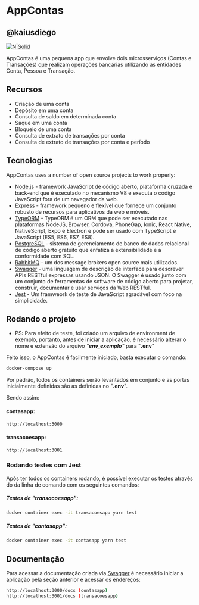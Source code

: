 # AppContas
## @kaiusdiego

[![N|Solid](https://cldup.com/dTxpPi9lDf.thumb.png)](https://nodesource.com/products/nsolid)

AppContas é uma pequena app que envolve dois microsserviços (Contas e Transações) que realizam operações bancárias utilizando as entidades Conta, Pessoa e Transação.

## Recursos

- Criação de uma conta
- Depósito em uma conta
- Consulta de saldo em determinada conta
- Saque em uma conta
- Bloqueio de uma conta
- Consulta de extrato de transações por conta
- Consulta de extrato de transações por conta e período

## Tecnologias

AppContas uses a number of open source projects to work properly:

- [Node.js] - framework JavaScript de código aberto, plataforma cruzada e back-end que é executado no mecanismo V8 e executa o código JavaScript fora de um navegador da web.
- [Express] - framework pequeno e flexível que fornece um conjunto robusto de recursos para aplicativos da web e móveis.
- [TypeORM] - TypeORM é um ORM que pode ser executado nas plataformas NodeJS, Browser, Cordova, PhoneGap, Ionic, React Native, NativeScript, Expo e Electron e pode ser usado com TypeScript e JavaScript (ES5, ES6, ES7, ES8). 
- [PostgreSQL] - sistema de gerenciamento de banco de dados relacional de código aberto gratuito que enfatiza a extensibilidade e a conformidade com SQL.
- [RabbitMQ] - um dos message brokers open source mais utilizados.
- [Swagger] - uma linguagem de descrição de interface para descrever APIs RESTful expressas usando JSON. O Swagger é usado junto com um conjunto de ferramentas de software de código aberto para projetar, construir, documentar e usar serviços da Web RESTful.
- [Jest] - Um framweork de teste de JavaScript agradável com foco na simplicidade.


## Rodando o projeto

* PS: Para efeito de teste, foi criado um arquivo de environment de exemplo, portanto, antes de iniciar a aplicação, é necessário alterar o nome e extensão do arquivo *"__env_exemplo__"* para "__.env__"

Feito isso, o AppContas é facilmente iniciado, basta executar o comando:

```sh
docker-compose up 
```

Por padrão, todos os containers serão levantados em conjunto e as portas inicialmente definidas são as definidas no "__.env__".

Sendo assim:
#### contasapp:

```sh
http://localhost:3000
```
#### transacoesapp:

```sh
http://localhost:3001
```


### Rodando testes com Jest

Após ter todos os containers rodando, é possível executar os testes através do da linha de comando com os seguintes comandos:


##### Testes de "transacoesapp":

```sh
docker container exec -it transacoesapp yarn test
```
##### Testes de "contasapp":

```sh
docker container exec -it contasapp yarn test
```


## Documentação

Para acessar a documentação criada via [Swagger](https://swagger.io/) é necessário iniciar a aplicação pela seção anterior e acessar os endereços: 
```sh
http://localhost:3000/docs (contasapp)
http://localhost:3001/docs (transacoesapp)
```

   [node.js]: <http://nodejs.org>
   [express]: <http://expressjs.com>
   [TypeORM]: <https://typeorm.io/#/>
   [PostgreSQL]: <https://www.postgresql.org/>
   [RabbitMQ]: <https://www.rabbitmq.com/>
   [Swagger]: <https://swagger.io/>
   [Jest]: <https://jestjs.io/>
